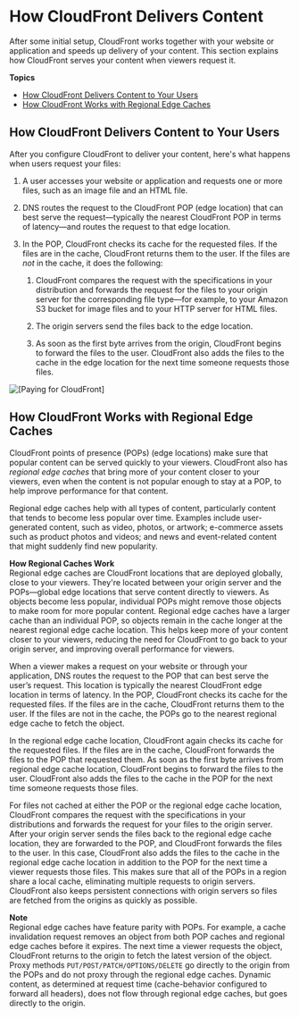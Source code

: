 # How CloudFront Delivers Content<a name="HowCloudFrontWorks"></a>

After some initial setup, CloudFront works together with your website or application and speeds up delivery of your content\. This section explains how CloudFront serves your content when viewers request it\. 

**Topics**
+ [How CloudFront Delivers Content to Your Users](#HowCloudFrontWorksContentDelivery)
+ [How CloudFront Works with Regional Edge Caches](#CloudFrontRegionaledgecaches)

## How CloudFront Delivers Content to Your Users<a name="HowCloudFrontWorksContentDelivery"></a>

After you configure CloudFront to deliver your content, here's what happens when users request your files:

1. A user accesses your website or application and requests one or more files, such as an image file and an HTML file\.

1. DNS routes the request to the CloudFront POP \(edge location\) that can best serve the request—typically the nearest CloudFront POP in terms of latency—and routes the request to that edge location\. 

1. In the POP, CloudFront checks its cache for the requested files\. If the files are in the cache, CloudFront returns them to the user\. If the files are *not* in the cache, it does the following:

   1. CloudFront compares the request with the specifications in your distribution and forwards the request for the files to your origin server for the corresponding file type—for example, to your Amazon S3 bucket for image files and to your HTTP server for HTML files\. 

   1. The origin servers send the files back to the edge location\.

   1. As soon as the first byte arrives from the origin, CloudFront begins to forward the files to the user\. CloudFront also adds the files to the cache in the edge location for the next time someone requests those files\.

![\[Paying for CloudFront\]](http://docs.aws.amazon.com/AmazonCloudFront/latest/DeveloperGuide/images/how-cloudfront-delivers-content.png)

## How CloudFront Works with Regional Edge Caches<a name="CloudFrontRegionaledgecaches"></a>

CloudFront points of presence \(POPs\) \(edge locations\) make sure that popular content can be served quickly to your viewers\. CloudFront also has *regional edge caches* that bring more of your content closer to your viewers, even when the content is not popular enough to stay at a POP, to help improve performance for that content\.

Regional edge caches help with all types of content, particularly content that tends to become less popular over time\. Examples include user\-generated content, such as video, photos, or artwork; e\-commerce assets such as product photos and videos; and news and event\-related content that might suddenly find new popularity\.

**How Regional Caches Work**  
Regional edge caches are CloudFront locations that are deployed globally, close to your viewers\. They're located between your origin server and the POPs—global edge locations that serve content directly to viewers\. As objects become less popular, individual POPs might remove those objects to make room for more popular content\. Regional edge caches have a larger cache than an individual POP, so objects remain in the cache longer at the nearest regional edge cache location\. This helps keep more of your content closer to your viewers, reducing the need for CloudFront to go back to your origin server, and improving overall performance for viewers\. 

When a viewer makes a request on your website or through your application, DNS routes the request to the POP that can best serve the user’s request\. This location is typically the nearest CloudFront edge location in terms of latency\. In the POP, CloudFront checks its cache for the requested files\. If the files are in the cache, CloudFront returns them to the user\. If the files are not in the cache, the POPs go to the nearest regional edge cache to fetch the object\. 

In the regional edge cache location, CloudFront again checks its cache for the requested files\. If the files are in the cache, CloudFront forwards the files to the POP that requested them\. As soon as the first byte arrives from regional edge cache location, CloudFront begins to forward the files to the user\. CloudFront also adds the files to the cache in the POP for the next time someone requests those files\. 

For files not cached at either the POP or the regional edge cache location, CloudFront compares the request with the specifications in your distributions and forwards the request for your files to the origin server\. After your origin server sends the files back to the regional edge cache location, they are forwarded to the POP, and CloudFront forwards the files to the user\. In this case, CloudFront also adds the files to the cache in the regional edge cache location in addition to the POP for the next time a viewer requests those files\. This makes sure that all of the POPs in a region share a local cache, eliminating multiple requests to origin servers\. CloudFront also keeps persistent connections with origin servers so files are fetched from the origins as quickly as possible\.

**Note**  
Regional edge caches have feature parity with POPs\. For example, a cache invalidation request removes an object from both POP caches and regional edge caches before it expires\. The next time a viewer requests the object, CloudFront returns to the origin to fetch the latest version of the object\.
Proxy methods `PUT/POST/PATCH/OPTIONS/DELETE` go directly to the origin from the POPs and do not proxy through the regional edge caches\.
Dynamic content, as determined at request time \(cache\-behavior configured to forward all headers\), does not flow through regional edge caches, but goes directly to the origin\.